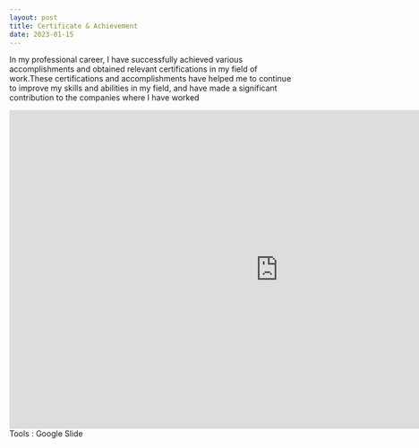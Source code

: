 ```yaml
---
layout: post
title: Certificate & Achievement
date: 2023-01-15
---
```


In my professional career, I have successfully achieved various accomplishments and obtained relevant certifications in my field of work.These certifications and accomplishments have helped me to continue to improve my skills and abilities in my field, and have made a significant contribution to the companies where I have worked
<iframe src="https://docs.google.com/presentation/d/e/2PACX-1vRORFveteD0Ssj6aUHPNyGIvmeGf9dtsCr-dc__0RWrI-3HkSde9aKLK_rTHWlDjA/embed?start=false&loop=false&delayms=3000" frameborder="0" width="960" height="569" allowfullscreen="true" mozallowfullscreen="true" webkitallowfullscreen="true"></iframe>
Tools : Google Slide
